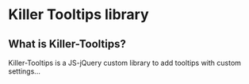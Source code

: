 Killer Tooltips library
======

What is Killer-Tooltips?
------
Killer-Tooltips is a JS-jQuery custom library to add tooltips with custom settings...
